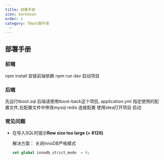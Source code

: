 ```yaml
---
title: 部署手册
icon: markdown
order: 1
category: TBoot脚手架
  - 
---
```


## 部署手册


### 前端 

npm install 安装前端依赖
npm run dev 启动项目

### 后端

先运行tboot.sql
后端请使用tboot-back这个项目, application.yml 指定使用的配置文件,在配置文件中修改mysql redis 连接配置
使用idea打开项目
启动





### 常见问题

- 在导入SQL时提示**Row size too large (> 8126)** 

  解决方案： 关闭InnoDB严格模式

  ```sql
  set global innodb_strict_mode  = 0;
  ```

  

